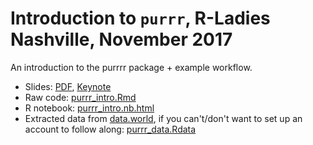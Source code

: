 # Introduction to `purrr`, R-Ladies Nashville, November 2017

An introduction to the purrrr package + example workflow.

- Slides: [PDF](intro_purrr.pdf), [Keynote](intro_purrr.key)
- Raw code: [purrr_intro.Rmd](purrr_intro.Rmd)
- R notebook: [purrr_intro.nb.html](purrr_intro.nb.html)
- Extracted data from [data.world](https://data.world/nps), if you can't/don't want to set up an account to follow along: [purrr_data.Rdata](purrr_data.Rdata)
